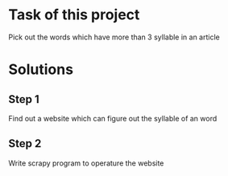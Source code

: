 # Task of this project
Pick out the words which have more than 3 syllable in an article
# Solutions
## Step 1
Find out a website which can figure out the syllable of an word
## Step 2
Write scrapy program to operature the website
